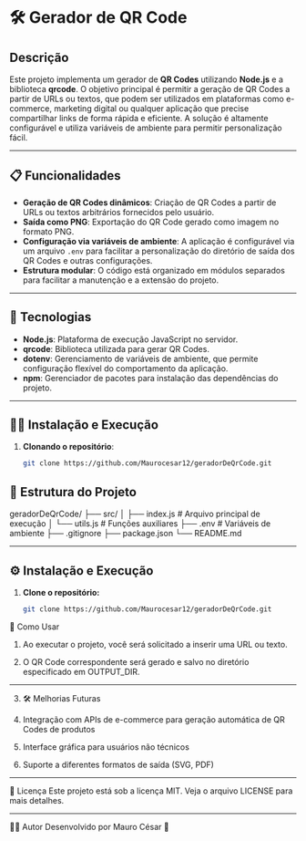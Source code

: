 # 🛠️ Gerador de QR Code

## Descrição

Este projeto implementa um gerador de **QR Codes** utilizando **Node.js** e a biblioteca **qrcode**. O objetivo principal é permitir a geração de QR Codes a partir de URLs ou textos, que podem ser utilizados em plataformas como e-commerce, marketing digital ou qualquer aplicação que precise compartilhar links de forma rápida e eficiente. A solução é altamente configurável e utiliza variáveis de ambiente para permitir personalização fácil.

---

## 📋 Funcionalidades

- **Geração de QR Codes dinâmicos**: Criação de QR Codes a partir de URLs ou textos arbitrários fornecidos pelo usuário.
- **Saída como PNG**: Exportação do QR Code gerado como imagem no formato PNG.
- **Configuração via variáveis de ambiente**: A aplicação é configurável via um arquivo `.env` para facilitar a personalização do diretório de saída dos QR Codes e outras configurações.
- **Estrutura modular**: O código está organizado em módulos separados para facilitar a manutenção e a extensão do projeto.

---

## 🧠 Tecnologias

- **Node.js**: Plataforma de execução JavaScript no servidor.
- **qrcode**: Biblioteca utilizada para gerar QR Codes.
- **dotenv**: Gerenciamento de variáveis de ambiente, que permite configuração flexível do comportamento da aplicação.
- **npm**: Gerenciador de pacotes para instalação das dependências do projeto.

---

## 🧑‍💻 Instalação e Execução

1. **Clonando o repositório**:
   ```bash
   git clone https://github.com/Maurocesar12/geradorDeQrCode.git

## 📁 Estrutura do Projeto
geradorDeQrCode/ ├── src/ │ ├── index.js # Arquivo principal de execução │ └── utils.js # Funções auxiliares ├── .env # Variáveis de ambiente ├── .gitignore ├── package.json └── README.md


---

## ⚙️ Instalação e Execução

1. **Clone o repositório:**
   ```bash
   git clone https://github.com/Maurocesar12/geradorDeQrCode.git
📝 Como Usar
1. Ao executar o projeto, você será solicitado a inserir uma URL ou texto.

2. O QR Code correspondente será gerado e salvo no diretório especificado em OUTPUT_DIR.

---

3. 🛠️ Melhorias Futuras
1. Integração com APIs de e-commerce para geração automática de QR Codes de produtos

2. Interface gráfica para usuários não técnicos

3. Suporte a diferentes formatos de saída (SVG, PDF)
 
---

📄 Licença
Este projeto está sob a licença MIT. Veja o arquivo LICENSE para mais detalhes.

---

👨‍💻 Autor
Desenvolvido por Mauro César 🚀

